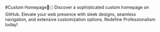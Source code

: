 #Custom Homepage🚀🌕
Discover a sophisticated custom homepage on GitHub. Elevate your web presence with sleek designs, seamless navigation, and extensive customization options. Redefine Professionalism today!
